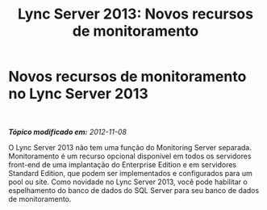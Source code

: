 ﻿---
title: 'Lync Server 2013: Novos recursos de monitoramento'
TOCTitle: Novos recursos de monitoramento
ms:assetid: e810f79d-e805-4e1a-a35e-e99001d0b293
ms:mtpsurl: https://technet.microsoft.com/pt-br/library/Gg399034(v=OCS.15)
ms:contentKeyID: 49308450
ms.date: 05/19/2016
mtps_version: v=OCS.15
ms.translationtype: HT
---

# Novos recursos de monitoramento no Lync Server 2013

 

_**Tópico modificado em:** 2012-11-08_

O Lync Server 2013 não tem uma função do Monitoring Server separada. Monitoramento é um recurso opcional disponível em todos os servidores front-end de uma implantação do Enterprise Edition e em servidores Standard Edition, que podem ser implementados e configurados para um pool ou site. Como novidade no Lync Server 2013, você pode habilitar o espelhamento do banco de dados do SQL Server para seu banco de dados de monitoramento.

